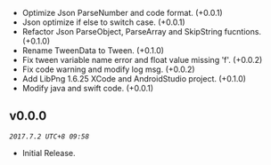 
* Optimize Json ParseNumber and code format. (+0.0.1)
* Json optimize if else to switch case. (+0.0.1)
* Refactor Json ParseObject, ParseArray and SkipString fucntions. (+0.1.0)
* Rename TweenData to Tween. (+0.1.0)
* Fix tween variable name error and float value missing 'f'. (+0.0.2)
* Fix code warning and modify log msg. (+0.0.2)
* Add LibPng 1.6.25 XCode and AndroidStudio project. (+0.1.0)
* Modify java and swift code. (+0.0.1)

## v0.0.0
_`2017.7.2 UTC+8 09:58`_

* Initial Release.
